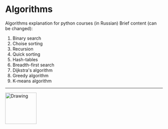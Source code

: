 # Algorithms
Algorithms explanation for python courses (in Russian)
Brief content (can be changed):
1. Binary search
2. Choise sorting
3. Recursion
4. Quick sorting
5. Hash-tables
6. Breadth-first search
7. Dijkstra's algorithm
8. Greedy algorithm
9. K-means algorithm
********************

<img src="https://netseedblog.com/wp-content/uploads/2019/03/Big-O-Notation.png" alt="Drawing" style="width: 100px;"/>

